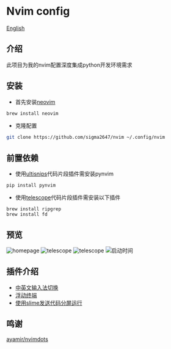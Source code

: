 # Nvim config 
[English](./README.md)
## 介绍
此项目为我的nvim配置深度集成python开发环境需求


## 安装
- 首先安装[neovim](https://github.com/neovim/neovim)
```bash
brew install neovim
```
- 克隆配置
```bash
git clone https://github.com/sigma2647/nvim ~/.config/nvim
```

## 前置依赖
- 使用[ultisnips](https://github.com/SirVer/ultisnips)代码片段插件需安装pynvim
``` shell
pip install pynvim
```
- 使用[telescope](https://github.com/nvim-telescope/telescope.nvim)代码片段插件需安装以下插件
``` shell
brew install ripgrep
brew install fd
```

## 预览
![homepage](https://images.mirror-media.xyz/publication-images/3UuIRbH-kJ15p_PQj1X5P.png?height=1389&width=1437)
![telescope](https://images.mirror-media.xyz/publication-images/nKqyR8i4qm7Y_tQg2VRcH.png?height=1388&width=1437)
![telescope](https://camo.githubusercontent.com/3d59e34d1f406890adf620546d3d97017ce0aacda034b1788c66fa872f192134/68747470733a2f2f692e696d6775722e636f6d2f5454546a6136742e676966)
![启动时间](https://images.mirror-media.xyz/publication-images/Pw0A5VSDz01tvAimQhDyZ.png?height=659&width=1435)

## 插件介绍
- [中英文输入法切换](https://github.com/ybian/smartim)
- [浮动终端](https://github.com/akinsho/toggleterm.nvim.git)
- [使用slime发送代码分屏运行](https://github.com/jpalardy/vim-slime)



## 鸣谢
[ayamir/nvimdots](ayamir/nvimdots)

